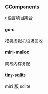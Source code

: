 ### CComponents
c语言项目集合

#### gc-c
模拟虚拟机垃圾回收



#### mini-malloc
简易内存分配

#### tiny-sqlite
mini 版 sqlite

